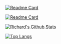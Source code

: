 [![Readme Card](https://github-readme-stats.vercel.app/api/pin/?username=gogorichie&repo=ESCleanup)](https://github.com/gogorichie/ESCleanup)

[![Readme Card](https://github-readme-stats.vercel.app/api/pin/?username=gogorichie&repo=Simple-Pi-Stats-Dashboard)](https://github.com/gogorichie/Simple-Pi-Stats-Dashboard)

[![Richard's Github Stats](https://github-readme-stats.vercel.app/api?username=gogorichie)](https://github.com/gogorichie)


[![Top Langs](https://github-readme-stats.vercel.app/api/top-langs/?username=gogorichie&langs_count=5)](https://github.com/gogorichie)
